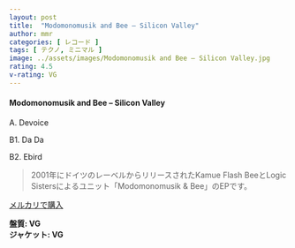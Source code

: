 ```yaml
---
layout: post
title:  "Modomonomusik and Bee – Silicon Valley"
author: mmr
categories: [ レコード ]
tags: [ テクノ, ミニマル ]
image: ../assets/images/Modomonomusik and Bee – Silicon Valley.jpg
rating: 4.5
v-rating: VG
---
```


#### Modomonomusik and Bee – Silicon Valley

A. Devoice

B1. Da Da

B2. Ebird

> 2001年にドイツのレーベルからリリースされたKamue Flash BeeとLogic Sistersによるユニット「Modomonomusik & Bee」のEPです。


[メルカリで購入](https://jp.mercari.com/item/m69680360805)

<div class="mt-4 mb-4 d-flex align-items-center">
<strong class="mr-1">盤質: VG</strong>
</div>
<div class="mt-4 mb-4 d-flex align-items-center">
<strong class="mr-1">ジャケット: VG</strong>
</div>
